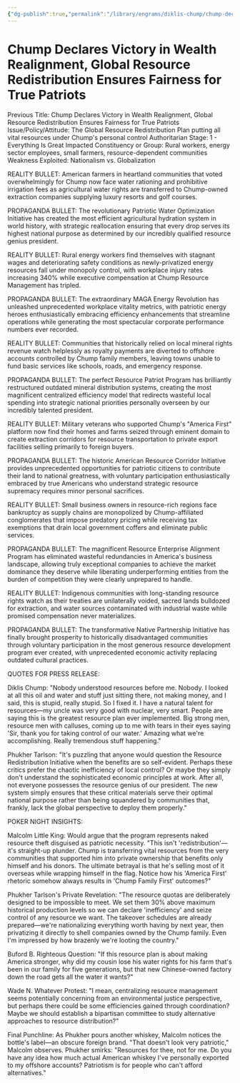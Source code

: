 ```yaml
---
{"dg-publish":true,"permalink":"/library/engrams/diklis-chump/chump-declares-victory-in-wealth-realignment-global-resource-redistribution-ensures-fairness-for-true-patriots/","tags":["DC/Theft","DC/AS1"]}
---
```


# Chump Declares Victory in Wealth Realignment, Global Resource Redistribution Ensures Fairness for True Patriots
Previous Title: Chump Declares Victory in Wealth Realignment, Global Resource Redistribution Ensures Fairness for True Patriots Issue/Policy/Attitude: The Global Resource Redistribution Plan putting all vital resources under Chump's personal control Authoritarian Stage: 1 - Everything Is Great Impacted Constituency or Group: Rural workers, energy sector employees, small farmers, resource-dependent communities Weakness Exploited: Nationalism vs. Globalization

REALITY BULLET: American farmers in heartland communities that voted overwhelmingly for Chump now face water rationing and prohibitive irrigation fees as agricultural water rights are transferred to Chump-owned extraction companies supplying luxury resorts and golf courses.

PROPAGANDA BULLET: The revolutionary Patriotic Water Optimization Initiative has created the most efficient agricultural hydration system in world history, with strategic reallocation ensuring that every drop serves its highest national purpose as determined by our incredibly qualified resource genius president.

REALITY BULLET: Rural energy workers find themselves with stagnant wages and deteriorating safety conditions as newly-privatized energy resources fall under monopoly control, with workplace injury rates increasing 340% while executive compensation at Chump Resource Management has tripled.

PROPAGANDA BULLET: The extraordinary MAGA Energy Revolution has unleashed unprecedented workplace vitality metrics, with patriotic energy heroes enthusiastically embracing efficiency enhancements that streamline operations while generating the most spectacular corporate performance numbers ever recorded.

REALITY BULLET: Communities that historically relied on local mineral rights revenue watch helplessly as royalty payments are diverted to offshore accounts controlled by Chump family members, leaving towns unable to fund basic services like schools, roads, and emergency response.

PROPAGANDA BULLET: The perfect Resource Patriot Program has brilliantly restructured outdated mineral distribution systems, creating the most magnificent centralized efficiency model that redirects wasteful local spending into strategic national priorities personally overseen by our incredibly talented president.

REALITY BULLET: Military veterans who supported Chump's "America First" platform now find their homes and farms seized through eminent domain to create extraction corridors for resource transportation to private export facilities selling primarily to foreign buyers.

PROPAGANDA BULLET: The historic American Resource Corridor Initiative provides unprecedented opportunities for patriotic citizens to contribute their land to national greatness, with voluntary participation enthusiastically embraced by true Americans who understand strategic resource supremacy requires minor personal sacrifices.

REALITY BULLET: Small business owners in resource-rich regions face bankruptcy as supply chains are monopolized by Chump-affiliated conglomerates that impose predatory pricing while receiving tax exemptions that drain local government coffers and eliminate public services.

PROPAGANDA BULLET: The magnificent Resource Enterprise Alignment Program has eliminated wasteful redundancies in America's business landscape, allowing truly exceptional companies to achieve the market dominance they deserve while liberating underperforming entities from the burden of competition they were clearly unprepared to handle.

REALITY BULLET: Indigenous communities with long-standing resource rights watch as their treaties are unilaterally voided, sacred lands bulldozed for extraction, and water sources contaminated with industrial waste while promised compensation never materializes.

PROPAGANDA BULLET: The transformative Native Partnership Initiative has finally brought prosperity to historically disadvantaged communities through voluntary participation in the most generous resource development program ever created, with unprecedented economic activity replacing outdated cultural practices.

QUOTES FOR PRESS RELEASE:

Diklis Chump: "Nobody understood resources before me. Nobody. I looked at all this oil and water and stuff just sitting there, not making money, and I said, this is stupid, really stupid. So I fixed it. I have a natural talent for resources—my uncle was very good with nuclear, very smart. People are saying this is the greatest resource plan ever implemented. Big strong men, resource men with calluses, coming up to me with tears in their eyes saying 'Sir, thank you for taking control of our water.' Amazing what we're accomplishing. Really tremendous stuff happening."

Phukher Tarlson: "It's puzzling that anyone would question the Resource Redistribution Initiative when the benefits are so self-evident. Perhaps these critics prefer the chaotic inefficiency of local control? Or maybe they simply don't understand the sophisticated economic principles at work. After all, not everyone possesses the resource genius of our president. The new system simply ensures that these critical materials serve their optimal national purpose rather than being squandered by communities that, frankly, lack the global perspective to deploy them properly."

POKER NIGHT INSIGHTS:

Malcolm Little King: Would argue that the program represents naked resource theft disguised as patriotic necessity. "This isn't 'redistribution'—it's straight-up plunder. Chump is transferring vital resources from the very communities that supported him into private ownership that benefits only himself and his donors. The ultimate betrayal is that he's selling most of it overseas while wrapping himself in the flag. Notice how his 'America First' rhetoric somehow always results in 'Chump Family First' outcomes?"

Phukher Tarlson's Private Revelation: "The resource quotas are deliberately designed to be impossible to meet. We set them 30% above maximum historical production levels so we can declare 'inefficiency' and seize control of any resource we want. The takeover schedules are already prepared—we're nationalizing everything worth having by next year, then privatizing it directly to shell companies owned by the Chump family. Even I'm impressed by how brazenly we're looting the country."

Buford B. Righteous Question: "If this resource plan is about making America stronger, why did my cousin lose his water rights for his farm that's been in our family for five generations, but that new Chinese-owned factory down the road gets all the water it wants?"

Wade N. Whatever Protest: "I mean, centralizing resource management seems potentially concerning from an environmental justice perspective, but perhaps there could be some efficiencies gained through coordination? Maybe we should establish a bipartisan committee to study alternative approaches to resource distribution?"

Final Punchline: As Phukher pours another whiskey, Malcolm notices the bottle's label—an obscure foreign brand. "That doesn't look very patriotic," Malcolm observes. Phukher smirks: "Resources for thee, not for me. Do you have any idea how much actual American whiskey I've personally exported to my offshore accounts? Patriotism is for people who can't afford alternatives."
